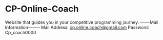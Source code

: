 # CP-Online-Coach
Website that guides you in your competitive programming journey.
-----Mail Information------
Mail Address: cp.online.coach@gmail.com
Password: Cp_coach0000

